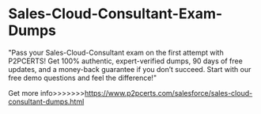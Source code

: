 # Sales-Cloud-Consultant-Exam-Dumps
"Pass your Sales-Cloud-Consultant exam on the first attempt with P2PCERTS! Get 100% authentic, expert-verified dumps, 90 days of free updates, and a money-back guarantee if you don’t succeed. Start with our free demo questions and feel the difference!"

Get more info>>>>>>>https://www.p2pcerts.com/salesforce/sales-cloud-consultant-dumps.html
